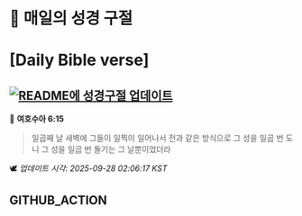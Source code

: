 # 🙏 매일의 성경 구절
# [Daily Bible verse]
## [![README에 성경구절 업데이트](https://github.com/DONGSUKA/first_test/actions/workflows/update-readme-bible.yml/badge.svg)](https://github.com/DONGSUKA/first_test/actions/workflows/update-readme-bible.yml)
<!-- START_BIBLE_VERSE -->
📖 **여호수아 6:15**
> 일곱째 날 새벽에 그들이 일찍이 일어나서 전과 같은 방식으로 그 성을 일곱 번 도니 그 성을 일곱 번 돌기는 그 날뿐이었더라

🕊️ _업데이트 시각: 2025-09-28 02:06:17 KST_
  <!-- END_BIBLE_VERSE -->
## GITHUB_ACTION
